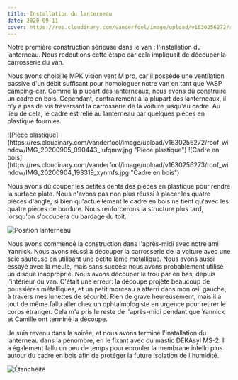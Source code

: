 ```yaml
---
title: Installation du lanterneau
date: 2020-09-11
cover: https://res.cloudinary.com/vanderfool/image/upload/v1630256272/roof_window/DSC02811_uvrj2q.jpg
---
```


Notre première construction sérieuse dans le van : l'installation du lanterneau. Nous redoutions cette étape car cela impliquait de découper la carrosserie du van.

Nous avons choisi le MPK vision vent M pro, car il possède une ventilation passive d'un débit suffisant pour homologuer notre van en tant que VASP camping-car. Comme la plupart des lanterneaux, nous avons dû construire un cadre en bois. Cependant, contrairement à la plupart des lanterneaux, il n'y a pas de vis traversant la carrosserie de la voiture jusqu'au cadre. Au lieu de cela, le cadre est relié au lanterneau par quelques pièces en plastique fournies.

<div class="row-image">
![Pièce plastique](https://res.cloudinary.com/vanderfool/image/upload/v1630256272/roof_window/IMG_20200905_090443_lufqmw.jpg "Pièce plastique")
![Cadre en bois](https://res.cloudinary.com/vanderfool/image/upload/v1630256273/roof_window/IMG_20200904_193319_xynmfs.jpg "Cadre en bois")
</div>

Nous avons dû couper les petites dents des pièces en plastique pour rendre la surface plate. Nous n'avons pas non plus réussi à placer les quatre pièces d'angle, si bien qu'actuellement le cadre en bois ne tient qu'avec les quatre pièces de bordure. Nous renforcerons la structure plus tard, lorsqu'on s'occupera du bardage du toit.

![Position lanterneau](https://res.cloudinary.com/vanderfool/image/upload/v1630256272/roof_window/DSC02814_xu7iss.jpg "Position lanterneau")

Nous avons commencé la construction dans l'après-midi avec notre ami Yannick. Nous avons réussi à découper la carrosserie de la voiture avec une scie sauteuse en utilisant une petite lame métallique. Nous avons aussi essayé avec la meule, mais sans succés: nous avons probablement utilisé un disque inapproprié. Nous avons découper le trou par en bas, depuis l'intérieur du van. C'était une erreur: la découpe projète beaucoup de poussières métalliques, et un petit morceau a atterri dans mon œil gauche, à travers mes lunettes de sécurité. Rien de grave heureusement, mais il a tout de même fallu aller chez un ophtalmologiste en urgence pour retirer le corps étranger. Cela m'a pris le reste de l'après-midi pendant que Yannick et Camille ont terminé la découpe.

Je suis revenu dans la soirée, et nous avons terminé l'installation du lanterneau dans la pénombre, en le fixant avec du mastic DEKAsyl MS-2. Il a également fallu un peu de temps pour enrouler la membrane intello plus autour du cadre en bois afin de protéger la future isolation de l'humidité.

![Étanchéité](https://res.cloudinary.com/vanderfool/image/upload/v1630256273/roof_window/IMG_20200911_203908_anx0yj.jpg "Étanchéité")
